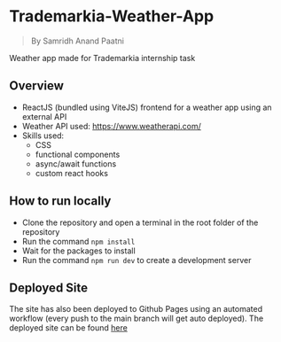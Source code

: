 # Trademarkia-Weather-App

> By Samridh Anand Paatni

Weather app made for Trademarkia internship task

## Overview

-   ReactJS (bundled using ViteJS) frontend for a weather app using an external API
-   Weather API used: https://www.weatherapi.com/
-   Skills used:
    -   CSS
    -   functional components
    -   async/await functions
    -   custom react hooks

## How to run locally

-   Clone the repository and open a terminal in the root folder of the repository
-   Run the command `npm install`
-   Wait for the packages to install
-   Run the command `npm run dev` to create a development server

## Deployed Site

The site has also been deployed to Github Pages using an automated workflow (every push to the main branch will get auto deployed).
The deployed site can be found [here](https://weather.samridh.live)

